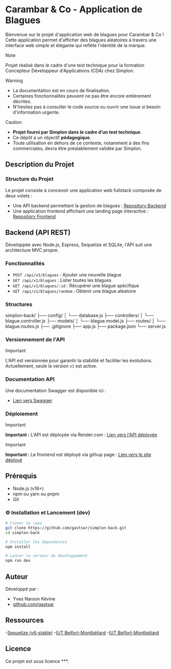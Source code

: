 
# Carambar & Co - Application de Blagues

Bienvenue sur le projet d'application web de blagues pour Carambar & Co ! Cette application permet d'afficher des blagues aléatoires à travers une interface web simple et élégante qui reflète l'identité de la marque.
> [!NOTE]
> Projet réalisé dans le cadre d'une test technique pour la formation Concepteur Développeur d'Applications (CDA) chez Simplon.


> [!WARNING]
> - La documentation est en cours de finalisation.  
> - Certaines fonctionnalités peuvent ne pas être encore entièrement décrites.
> - N'hésitez pas à consulter le code source ou ouvrir une issue si besoin d'information urgente.

> [!CAUTION]
> - **Projet fourni par Simplon dans le cadre d’un test technique.**  
> - Ce dépôt a un objectif **pédagogique**.  
> - Toute utilisation en dehors de ce contexte, notamment à des fins commerciales, devra être préalablement validée par Simplon.


##  Description du Projet

###  Structure du Projet
Le projet consiste à concevoir une application web fullstack composée de deux volets :
- Une API backend permettant la gestion de blagues : [Repository Backend](https://github.com/gastsar/simplon-back.git)
- Une application frontend affichant une landing page interactive : [Repository Frontend](https://github.com/gastsar/simplon-front.git)
##  Backend (API REST)

Développée avec Node.js, Express, Sequelize et SQLite, l'API suit une architecture MVC propre.

###  Fonctionnalités

- `POST /api/v1/blagues` : Ajouter une nouvelle blague
- `GET /api/v1/blagues` : Lister toutes les blagues  
- `GET /api/v1/blagues/:id` : Récupérer une blague spécifique
- `GET /api/v1/blagues/random` : Obtenir une blague aléatoire

###  Structures

simplon-back/
├── config/
│   └── database.js
├── controllers/
│   └── blague.controller.js
├── models/
│   └── blague.model.js
├── routes/
│   └── blague.routes.js
├── .gitignore
├── app.js
├── package.json
└── server.js

###  Versionnement de l'API

> [!IMPORTANT]
> L'API est versionnée pour garantir la stabilité et faciliter les évolutions.  
> Actuellement, seule la version `v1` est active.

###  Documentation API

Une documentation Swagger est disponible ici :
- [Lien vers Swagger](https://app.swaggerhub.com/apis-docs/NarsonKevineYVES/carambarco/1.0.0)
###  Déploiement
> [!IMPORTANT]
> **Important :** L'API est déployée via Render.com :
> [Lien vers l'API déployée](https://simplon-back.onrender.com/)

> [!IMPORTANT]
> **Important :** Le frontend est déployé via githup page :
> [Lien vers le site déployé](https://gastsar.github.io/simplon-front/)
##  Prérequis

- Node.js (v16+)
- npm ou yarn ou pnpm
- Git

### ⚙ Installation et Lancement (dev)

```bash
# Cloner le repo
git clone https://github.com/gastsar/simplon-back.git
cd simplon-back

# Installer les dépendances
npm install

# Lancer le serveur de développement
npm run dev
```
##  Auteur

Développé par :
- Yves Narson Kévine
- [github.com/gastsar](https://github.com/gastsar)

## Ressources

-[Sequelize (v6-stable)](https://sequelize.org/docs/v6/)
-[IUT Belfort-Montbéliard](https://cours-info.iut-bm.univ-fcomte.fr/upload/supports/S3/web/cot%20serveur/R307/Introduction%20a%20Sequelize%20ORM.pdf)
-[IUT Belfort-Montbéliard](https://cours-info.iut-bm.univ-fcomte.fr/upload/supports/S3/web/cot%20serveur/R307/Introduction%20Sequelize%20et%20ORM%20dans%20Node.js.pdf)

##  Licence

Ce projet est sous licence ***.

